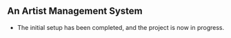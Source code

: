 ## An Artist Management System 
- The initial setup has been completed, and the project is now in progress.
